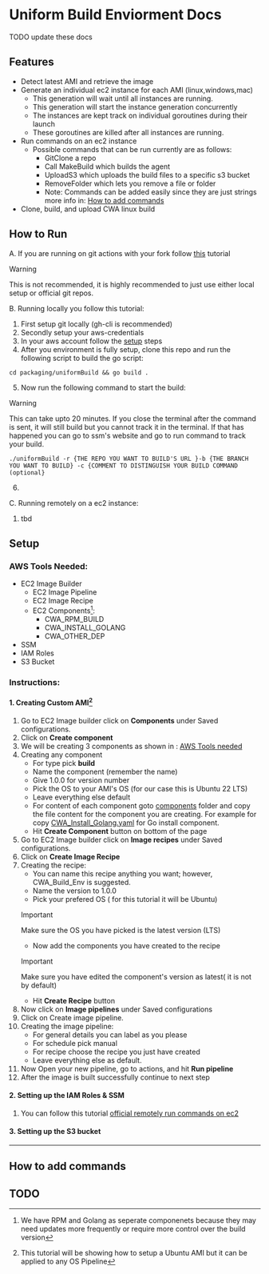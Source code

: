 
# Uniform Build Enviorment Docs

TODO update these docs
## Features
- Detect latest AMI and retrieve the image
- Generate an individual ec2 instance for each AMI (linux,windows,mac)
  - This generation will wait until all instances are running.
  - This generation will start the instance generation concurrently 
  - The instances are kept track on individual goroutines during their launch
  - These goroutines are killed after all instances are running.
- Run commands on an ec2 instance
  - Possible commands that can be run currently are as follows:
    - GitClone a repo 
    - Call MakeBuild which builds the agent
    - UploadS3 which uploads the build files to a specific s3 bucket
    - RemoveFolder which lets you remove a file or folder 
    - Note: Commands can be added easily since they are just strings more info in: [How to add commands](#how-to-add-commands)
- Clone, build, and upload CWA linux build
## How to Run
A. If you are running on git actions with your fork follow [this]() tutorial
> [!WARNING]
> This is not recommended, it is highly recommended to just use either local setup or official git repos.

B. Running locally you follow this tutorial:
1. First setup git locally (gh-cli is recommended)
2. Secondly setup your aws-credentials 
3. In your aws account follow the [setup](#setup) steps 
4. After you environment is fully setup, clone this repo and run the following script to  build the go script:
```shell
cd packaging/uniformBuild && go build .
```
5. Now run the following command to start the build:
> [!WARNING]
> This can take upto 20 minutes.
> If you close the terminal after the command is sent, it will still build but you cannot track it in the terminal.
> If that has happened you can go to ssm's website and go to run command to track your build.
```shell
./uniformBuild -r {THE REPO YOU WANT TO BUILD'S URL }-b {THE BRANCH YOU WANT TO BUILD} -c {COMMENT TO DISTINGUISH YOUR BUILD COMMAND (optional}
```
6. 
C. Running remotely on a ec2 instance:
1. tbd
## Setup
### AWS Tools Needed:
- EC2 Image Builder
  - EC2 Image Pipeline
  - EC2 Image Recipe 
  - EC2 Components[^1]:
    - CWA_RPM_BUILD
    - CWA_INSTALL_GOLANG
    - CWA_OTHER_DEP
- SSM 
- IAM Roles
- S3 Bucket
### Instructions:
#### 1. Creating Custom AMI[^2]
1. Go to EC2  Image builder click on **Components** under Saved configurations.
2. Click on **Create component**
3. We will be creating 3 components as shown in : [AWS Tools needed](#aws-tools-needed)
4. Creating any component
   - For type pick **build**
   - Name the component (remember the name) 
   - Give 1.0.0 for version number
   - Pick the OS to your AMI's OS (for our case this is Ubuntu 22 LTS)
   - Leave everything else default
   - For content of each component goto  [components](components) folder and copy the file content for the component you are creating. For example for copy [CWA_Install_Golang.yaml](components/CWA-Install-Golang.yaml) for Go install component.
   - Hit **Create Component** button on bottom of the page
5. Go to EC2  Image builder click on **Image recipes** under Saved configurations.
6. Click on **Create Image Recipe**
7. Creating the recipe:
   - You can name this recipe anything you want; however, CWA_Build_Env is suggested.
   - Name the version to 1.0.0
   - Pick your prefered OS ( for this tutorial it will be Ubuntu) 
   > [!Important]
   > Make sure the OS you have picked is the latest version (LTS)
   - Now add the components you have created to the recipe
   > [!Important]
   > Make sure you have edited the component's version as latest( it is not by default)
   - Hit **Create Recipe** button
8. Now click on **Image pipelines** under Saved configurations
9. Click on Create image pipeline.
10. Creating the image pipeline:
    - For general details you can label as you please
    - For schedule pick manual
    - For recipe choose the recipe you just have created
    - Leave everything else as default.
11. Now Open your new pipeline, go to actions, and hit **Run pipeline**
12. After the image is built successfully continue to next step
#### 2. Setting up the IAM Roles & SSM
1. You can follow this tutorial [official remotely run commands on ec2](https://aws.amazon.com/getting-started/hands-on/remotely-run-commands-ec2-instance-systems-manager/)
#### 3. Setting up the S3 bucket

[^1]: We have RPM and Golang as seperate componenets because they may need updates more frequently or require more control over the build version
[^2]: This tutorial will be showing how to setup a Ubuntu AMI but it can be applied to any OS
Pipeline
---
## How to add commands
TODO
---
